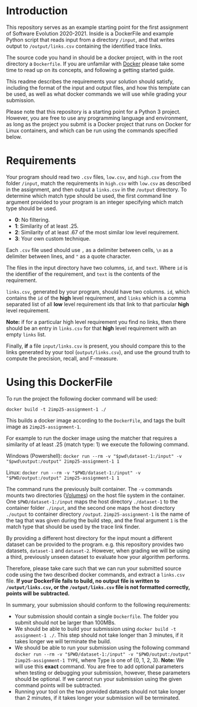 # Introduction

This repository serves as an example starting point for the first assignment of Software Evolution 2020-2021.
Inside is a DockerFile and example Python script that reads input from a directory `/input`, and that writes 
output to `/output/links.csv` containing the identified trace links. 

The source code you hand in should be a docker project, with in the root directory a `Dockerfile`. If you 
are unfamilar with [Docker](https://www.docker.com/) please take some time to read up on its concepts, and
following a getting started guide. 

This readme describes the requirements your solution should satisfy, including the format of the input and
output files, and how this template can be used, as well as what docker commands we will use while grading
your submission. 

Please note that this repository is a starting point for a Python 3 project. However, you are 
free to use any programming language and environment, as long as the project you submit is a Docker project
that runs on Docker for Linux containers, and which can be run using the commands specified below. 

# Requirements

Your program should read two `.csv` files, `low.csv`, and `high.csv` from the folder `/input`, match the 
requirements in `high.csv` with `low.csv` as described in the assignment, and then output a `links.csv`
in the `/output` directory. To determine which match type should be used, the first command line argument 
provided to your program is an integer specifying which match type should be used. 

- **0**: No filtering.
- **1**: Similarity of at least .25.
- **2**: Similarity of at least .67 of the most similar low level requirement. 
- **3**: Your own custom technique. 

Each `.csv` file used should use `,` as a delimiter between cells, `\n` as a delimiter between lines, and 
`"` as a quote character. 

The files in the input directory have two columns, `id`, and `text`. Where `id` is
the identifier of the requirement, and `text` is the contents of the requirement. 

`links.csv`, generated by your program, should have two columns. `id`, which contains the `id` of 
the **high** level requirement, 
and `links` which is a comma separated list of all **low** level requirement ids that link to that particular
**high** level requirement. 

**Note:** if for a particular high level requirement you find no links, then there
should be an entry in `links.csv` for that **high** level requirement with an empty `links` list. 

Finally, **if** a file `input/links.csv` is present, you should compare this to 
the links generated by
your tool (`output/links.csv`), and use the ground truth to compute 
the precision, recall, and F-measure. 

# Using this DockerFile

To run the project the following docker command will be used: 

`docker build -t 2imp25-assignment-1 ./`

This builds a docker image according to the `DockerFile`, and tags the built image as `2imp25-assignment-1`. 

For example to run the docker image using the matcher that requires a similarity of at least .25 (match type: 1) we 
execute the following command.

Windows (Powershell): `docker run --rm -v "$pwd\dataset-1:/input" -v "$pwd\output:/output" 2imp25-assignment-1 1`

Linux: `docker run --rm -v "$PWD/dataset-1:/input" -v "$PWD/output:/output" 2imp25-assignment-1 1`

The command runs the previously built container. The `-v` commands mounts two directories ([Volumes](https://docs.docker.com/storage/volumes/)) on the host
file system in the container. One `$PWD/dataset-1:/input` maps the host directory `./dataset-1` to the 
container folder `./input`, and the second one maps the host directory `./output` to container directory
`/output`. `2imp25-assignment-1` is the name of the tag that was given during the build step, and the 
final argument `1` is the match type that should be used by the trace link finder. 

By providing a different host directory for the input mount a different dataset can be provided to the 
program. e.g. this repository provides two datasets, `dataset-1` and `dataset-2`. However, when grading
we will be using a third, previously unseen dataset to evaluate how your algorithm performs. 

Therefore, please take care such that we can run your submitted source code using the two described docker commands,
and extract a `links.csv` file. **If your DockerFile fails to build, no output file is written to `/output/links.csv`, or
the `/output/links.csv` file is not formatted correctly, points will be subtracted.** 

In summary, your submission should conform to the following requirements:
- Your submission should contain a single `Dockerfile`. The folder you submit should not be larger than 100MBs. 
- We should be able to build your submission using `docker build -t assignment-1 ./`. This step should not take longer than 3 minutes, if it takes longer we will terminate the build.
- We should be able to run your submission using the following command `docker run --rm -v "$PWD/dataset-1:/input" -v "$PWD/output:/output" 2imp25-assignment-1 TYPE`, where Type is one of {0, 1, 2, 3}. **Note:** We will use this **exact** command. You are free to add optional parameters when testing or debugging your submission, however, these parameters should be optional. If we cannot run your submission using the given command points will be subtracted. 
- Running your tool on the two provided datasets should not take longer than 2 minutes, if it takes longer your submission will be terminated. 

